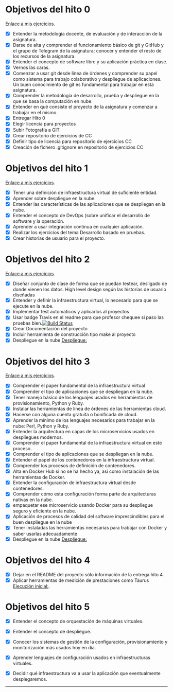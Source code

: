 # Objetivos del hito 0 

[Enlace a mis ejercicios](https://github.com/rodrigo-orellana/Ejercicios_CC).

* [x] Entender la metodología docente, de evaluación y de interacción de la asignatura.
* [x] Darse de alta y comprender el funcionamiento básico de git y GitHub y el grupo de Telegram de la asignatura; conocer y entender el resto de los recursos de la asignatura.
* [x] Entender el concepto de software libre y su aplicación práctica en clase.
* [x] Vernos las caras.
* [x] Comenzar a usar git desde línea de órdenes y comprender su papel como sistema para trabajo colaborativo y despliegue de aplicaciones. Un buen conocimiento de git es fundamental para trabajar en esta
 asignatura.
* [x] Comprender la metodología de desarrollo, prueba y despliegue en la que se basa la computación en nube.
* [x] Entender en qué consiste el proyecto de la asignatura y comenzar a trabajar en el mismo.
* [x] Entregar Hito 0
* [x] Elegir licencia para proyectos
* [x] Subir Fotografía a GIT
* [x] Crear repositorio de ejercicios de CC
* [x] Definir tipo de licencia para repositorio de ejercicios CC
* [x] Creación de fichero .gitignore en repositorio de ejercicios CC

# Objetivos del hito 1

[Enlace a mis ejercicios](https://github.com/rodrigo-orellana/Ejercicios_CC).

* [x] Tener una definición de infraestructura virtual de suficiente entidad.
* [x] Aprender sobre despliegue en la nube. 
* [x] Entender las características de las aplicaciones que se despliegan en la nube.
* [x] Entender el concepto de DevOps (sobre unificar el desarrollo de software y la operación.
* [x] Aprender a usar integración continua en cualquier aplicación.
* [x] Realizar los ejercicios del tema Desarrollo basado en pruebas.
* [x] Crear historias de usuario para el proyecto.

# Objetivos del hito 2

[Enlace a mis ejercicios](https://github.com/rodrigo-orellana/Ejercicios_CC).

* [x] Diseñar conjunto de clase de forma que se puedan testear, desligado de donde vienen los datos. High level design según las historias de usuario diseñadas
* [x] Entender y definir la infraestructura virtual, lo necesario para que se ejecute en la nube. 
* [x] Implementar test automaticos y aplicarlos al proyectos 
* [x] Usar badge Travis en el readme para que profesor chequee si paso las pruebas bien.[![Build Status](https://travis-ci.org/rodrigo-orellana/eco-challenge.svg?branch=master)](https://travis-ci.org/rodrigo-orellana/eco-challenge)  
* [x] Crear Documentación del proyecto  
* [x] Incluir herramienta de construcción tipo make al proyecto  
* [x] Despliegue en la nube [Despliegue:](https://ecochallenge.herokuapp.com/)  

# Objetivos del hito 3

[Enlace a mis ejercicios](https://github.com/rodrigo-orellana/Ejercicios_CC).
* [x] Comprender el paper fundamental de la infraestructura virtual
* [x] Comprender el tipo de aplicaciones que se despliegan en la nube.
* [x] Tener manejo básico de los lenguajes usados en herramientas de provisionamiento, Python y Ruby.
* [x] Instalar las herramientas de línea de órdenes de las herramientas cloud.
* [x] Hacerse con alguna cuenta gratuita o bonificada de cloud.
* [x] Aprender la mínimo de los lenguajes necesarios para trabajar en la nube: Perl, Python y Ruby.
* [x] Entender la arquitectura en capas de los microservicios usados en despliegues modernos.
* [x] Comprender el paper fundamental de la infraestructura virtual en este proceso.
* [x] Comprender el tipo de aplicaciones que se despliegan en la nube.
* [x] Entender el papel de los contenedores en la infraestructura virtual.
* [x] Comprender los procesos de definición de contenedores.
* [x] Alta en Docker Hub si no se ha hecho ya, así como instalación de las herramientas de Docker.
* [x] Entender la configuración de infraestructura virtual desde contenedores.
* [x] Comprender cómo esta configuración forma parte de arquitecturas nativas en la nube.
* [x] empaquetar ese microservicio usando Docker para su despliegue seguro y eficiente en la nube.
* [x] Aplicación de procesos de calidad del software imprescindibles para el buen despliegue en la nube 
* [x] Tener instaladas las herramientas necesarias para trabajar con Docker y saber usarlas adecuadamente
* [x] Despliegue en la nube [Despliegue:](https://ecochallenge.herokuapp.com/)  

# Objetivos del hito 4  

* [x] Dejar en el README del proyecto sólo información de la entrega hito 4.
* [x] Aplicar herramientas de medición de prestaciones como Taurus [Ejecución inicial:](https://github.com/rodrigo-orellana/Ejercicios_CC/blob/master/taurus.md).  

# Objetivos del hito 5  

* [x] Entender el concepto de orquestación de máquinas virtuales.  
* [x] Entender el concepto de despliegue.  
* [x] Conocer los sistemas de gestión de la configuración, provisionamiento y monitorización más usados hoy en día.  
* [x] Aprender lenguajes de configuración usados en infraestructuras virtuales.  
* [x] Decidir qué infraestructura va a usar la aplicación que eventualmente desplegaremos.  


***
